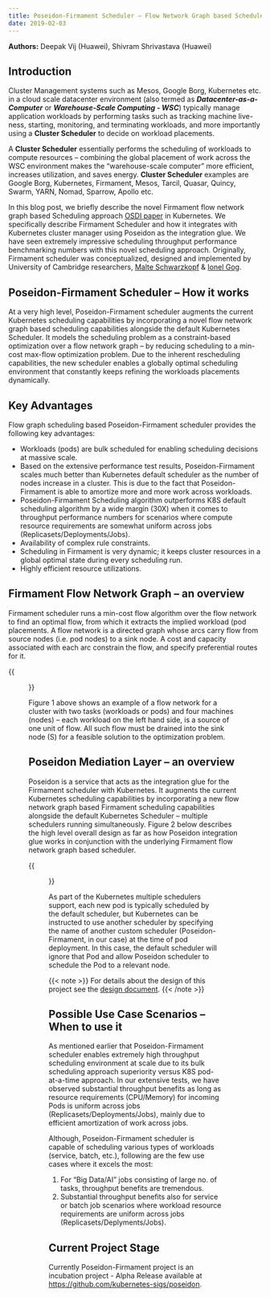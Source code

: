 ```yaml
---
title: Poseidon-Firmament Scheduler – Flow Network Graph based Scheduler
date: 2019-02-03
---
```


**Authors:** Deepak Vij (Huawei), Shivram Shrivastava (Huawei)  

## Introduction  

Cluster Management systems such as Mesos, Google Borg, Kubernetes etc. in a cloud scale datacenter environment (also termed as ***Datacenter-as-a-Computer*** or ***Warehouse-Scale Computing - WSC***) typically manage application workloads by performing tasks such as tracking machine live-ness, starting, monitoring, and terminating workloads, and more importantly using a **Cluster Scheduler** to decide on workload placements.

A **Cluster Scheduler** essentially performs the scheduling of workloads to compute resources – combining the global placement of work across the WSC environment makes the “warehouse-scale computer” more efficient, increases utilization, and saves energy. **Cluster Scheduler** examples are Google Borg, Kubernetes, Firmament, Mesos, Tarcil, Quasar, Quincy, Swarm, YARN, Nomad, Sparrow, Apollo etc.  

In this blog post, we briefly describe the novel Firmament flow network graph based Scheduling approach [OSDI paper](https://www.usenix.org/conference/osdi16/technical-sessions/presentation/gog) in Kubernetes. We specifically describe Firmament Scheduler and how it integrates with Kubernetes cluster manager using Poseidon as the integration glue. We have seen extremely impressive scheduling throughput performance benchmarking numbers with this novel scheduling approach. Originally, Firmament scheduler was conceptualized, designed and implemented by University of Cambridge researchers, [Malte Schwarzkopf](http://www.malteschwarzkopf.de/) & [Ionel Gog](http://ionelgog.org/).  

## Poseidon-Firmament Scheduler – How it works  

At a very high level, Poseidon-Firmament scheduler augments the current Kubernetes scheduling capabilities by incorporating a novel flow network graph based scheduling capabilities alongside the default Kubernetes Scheduler. It models the scheduling problem as a constraint-based optimization over a flow network graph – by reducing scheduling to a min-cost max-flow optimization problem. Due to the inherent rescheduling capabilities, the new scheduler enables a globally optimal scheduling environment that constantly keeps refining the workloads placements dynamically.  

## Key Advantages  

Flow graph scheduling based Poseidon-Firmament scheduler provides the following key advantages:  
- Workloads (pods) are bulk scheduled for enabling scheduling decisions at massive scale.  
- Based on the extensive performance test results, Poseidon-Firmament scales much better than Kubernetes default scheduler as the number of nodes increase in a cluster. This is due to the fact that Poseidon-Firmament is able to amortize more and more work across workloads.  
- Poseidon-Firmament Scheduling algorithm outperforms K8S default scheduling algorithm by a wide margin (30X) when it comes to throughput performance numbers for scenarios where compute resource requirements are somewhat uniform across jobs (Replicasets/Deployments/Jobs).  
- Availability of complex rule constraints.  
- Scheduling in Firmament is very dynamic; it keeps cluster resources in a global optimal state during every scheduling run.  
- Highly efficient resource utilizations.  

## Firmament Flow Network Graph – an overview  

Firmament scheduler runs a min-cost flow algorithm over the flow network to find an optimal flow, from which it extracts the implied workload (pod placements. A flow network is a directed graph whose arcs carry flow from source nodes (i.e. pod nodes) to a sink node. A cost and capacity associated with each arc constrain the flow, and specify preferential routes for it.  

{{<figure width="600" src="/images/blog/2019-02-03-poseidon-firmament-scheduler/example-of-a-flow-network.png" caption="Figure 1. Example of a Flow Network">}}  

Figure 1 above shows an example of a flow network for a cluster with two tasks (workloads or pods) and four machines (nodes) – each workload on the left hand side, is a source of one unit of flow. All such flow must be drained into the sink node (S) for a feasible solution to the optimization problem.  

## Poseidon Mediation Layer – an overview  

Poseidon is a service that acts as the integration glue for the Firmament scheduler with Kubernetes. It augments the current Kubernetes scheduling capabilities by incorporating a new flow network graph based Firmament scheduling capabilities alongside the default Kubernetes Scheduler – multiple schedulers running simultaneously. Figure 2 below describes the high level overall design as far as how Poseidon integration glue works in conjunction with the underlying Firmament flow network graph based scheduler. 

{{<figure width="600"  src="/images/blog/2019-02-03-poseidon-firmament-scheduler/firmament-kubernetes-integration-overview.png" caption="Figure 2. Firmament Kubernetes Integration Overview">}}  

As part of the Kubernetes multiple schedulers support, each new pod is typically scheduled by the default scheduler, but Kubernetes can be instructed to use another scheduler by specifying the name of another custom scheduler (Poseidon-Firmament, in our case) at the time of pod deployment. In this case, the default scheduler will ignore that Pod and allow Poseidon scheduler to schedule the Pod to a relevant node.  

{{< note >}}
For details about the design of this project see the [design document](https://github.com/kubernetes-sigs/poseidon/blob/master/docs/design/README.md).
{{< /note >}}  

## Possible Use Case Scenarios – When to use it  

As mentioned earlier that Poseidon-Firmament scheduler enables extremely high throughput scheduling environment at scale due to its bulk scheduling approach superiority versus K8S pod-at-a-time approach. In our extensive tests, we have observed substantial throughput benefits as long as resource requirements (CPU/Memory) for incoming Pods is uniform across jobs (Replicasets/Deployments/Jobs), mainly due to efficient amortization of work across jobs.

Although, Poseidon-Firmament scheduler is capable of scheduling various types of workloads (service, batch, etc.), following are the few use cases where it excels the most:  
1. For “Big Data/AI” jobs consisting of large no. of tasks, throughput benefits are tremendous.  
2. Substantial throughput benefits also for service or batch job scenarios where workload resource requirements are uniform across jobs (Replicasets/Deplyments/Jobs).  

## Current Project Stage  

Currently Poseidon-Firmament project is an incubation project - Alpha Release available at https://github.com/kubernetes-sigs/poseidon.